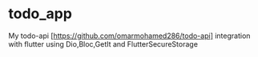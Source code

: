 # todo_app

My todo-api [https://github.com/omarmohamed286/todo-api] integration with flutter using Dio,Bloc,GetIt and FlutterSecureStorage

